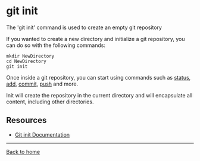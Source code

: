 # git init

The 'git init' command is used to create an empty git repository

If you wanted to create a new directory and initialize a git repository, you can do so with the  following commands:
```
mkdir NewDirectory
cd NewDirectory
git init
```

Once inside a git repository, you can start using commands such as
[status](.Add.md),
[add](.Add.md),
[commit](.Commit.md),
[push](./Push.md)
and more.

Init will create the repository in the current directory and will encapsulate all content, including other directories.

## Resources

- [ Git init Documentation](https://git-scm.com/docs/git-int)

---
[Back to home](../README.md)